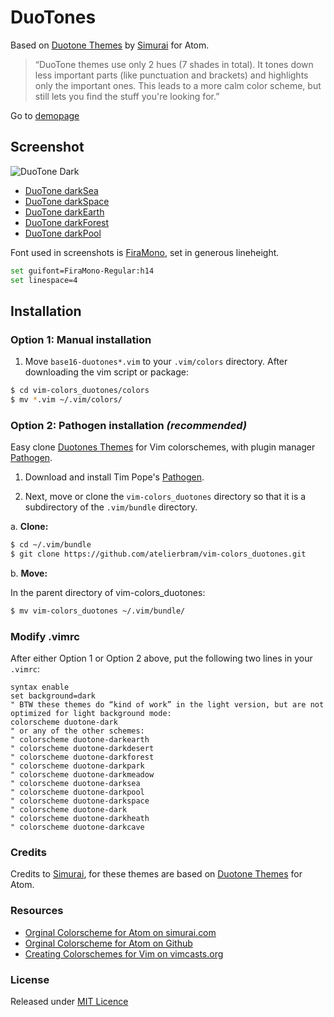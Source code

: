 # DuoTones
Based on [Duotone Themes](http://simurai.com/projects/2016/01/01/duotone-themes/) by [Simurai](http://simurai.com/) for Atom.

> “DuoTone themes use only 2 hues (7 shades in total). It tones down less important parts (like punctuation and brackets) and highlights only the important ones. This leads to a more calm color scheme, but still lets you find the stuff you're looking for.”

Go to [demopage](http://atelierbram.github.io/syntax-highlighting/duotones)

## Screenshot
![DuoTone Dark](http://atelierbram.github.io/syntax-highlighting/assets/img/duotones-dark_vim_960x640.png "DuoTone Dark")

- [DuoTone darkSea](http://atelierbram.github.io/syntax-highlighting/assets/img/duotones-darkSea_vim_960x640.png "DuoTone Dark")
- [DuoTone darkSpace](http://atelierbram.github.io/syntax-highlighting/assets/img/duotones-darkSpace_vim_960x640.png "DuoTone Dark")
- [DuoTone darkEarth](http://atelierbram.github.io/syntax-highlighting/assets/img/duotones-darkEarth_vim_960x640.png "DuoTone Dark")
- [DuoTone darkForest](http://atelierbram.github.io/syntax-highlighting/assets/img/duotones-darkForest_vim_960x640.png "DuoTone Dark")
- [DuoTone darkPool](http://atelierbram.github.io/syntax-highlighting/assets/img/duotones-darkPool_vim_960x640.png "DuoTone Dark")

Font used in screenshots is [FiraMono](http://www.carrois.com/fira-4-1/#download), set in generous lineheight.

```bash
set guifont=FiraMono-Regular:h14
set linespace=4
```

## Installation

### Option 1: Manual installation

1.  Move `base16-duotones*.vim` to your `.vim/colors` directory. After downloading the
vim script or package:

```bash
$ cd vim-colors_duotones/colors
$ mv *.vim ~/.vim/colors/
```

### Option 2: Pathogen installation ***(recommended)***
Easy clone [Duotones Themes](http://atelierbram.github.io/syntax-highlighting/duotones/ "colorschemes, made with Base16 Builder") for Vim colorschemes, with plugin manager [Pathogen].

1.  Download and install Tim Pope's [Pathogen].

2.  Next, move or clone the `vim-colors_duotones` directory so that it is
a subdirectory of the `.vim/bundle` directory.

a. **Clone:**

```bash
$ cd ~/.vim/bundle
$ git clone https://github.com/atelierbram/vim-colors_duotones.git
```

b. **Move:**

In the parent directory of vim-colors_duotones:

```bash
$ mv vim-colors_duotones ~/.vim/bundle/
```

### Modify .vimrc

After either Option 1 or Option 2 above, put the following two lines in your
`.vimrc`:

```vim
syntax enable
set background=dark
" BTW these themes do “kind of work” in the light version, but are not optimized for light background mode:
colorscheme duotone-dark
" or any of the other schemes:
" colorscheme duotone-darkearth
" colorscheme duotone-darkdesert
" colorscheme duotone-darkforest
" colorscheme duotone-darkpark
" colorscheme duotone-darkmeadow
" colorscheme duotone-darksea
" colorscheme duotone-darkpool
" colorscheme duotone-darkspace
" colorscheme duotone-dark
" colorscheme duotone-darkheath
" colorscheme duotone-darkcave
```
### Credits
Credits to [Simurai](http://simurai.com/), for these themes are based on [Duotone Themes](http://simurai.com/projects/2016/01/01/duotone-themes/) for Atom.

### Resources
- [Orginal Colorscheme for Atom on simurai.com](http://simurai.com/projects/2016/01/01/duotone-themes/)
- [Orginal Colorscheme for Atom on Github](https://github.com/simurai/duotone-dark-syntax/blob/master/styles/colors.less)
- [Creating Colorschemes for Vim on vimcasts.org](http://vimcasts.org/episodes/creating-colorschemes-for-vim/)

### License
Released under [MIT Licence](http://atelierbram.mit-license.org)

[Pathogen]: https://github.com/tpope/vim-pathogen
